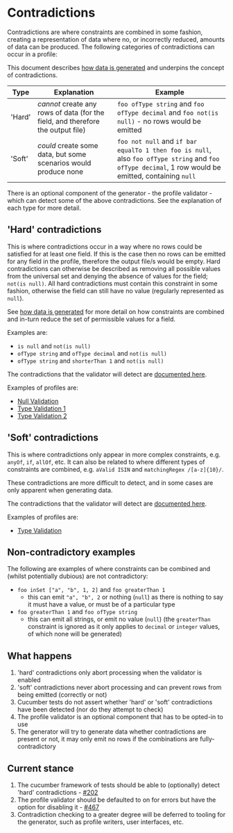 # Contradictions

Contradictions are where constraints are combined in some fashion, creating a representation of data where no, or incorrectly reduced, amounts of data can be produced. The following categories of contradictions can occur in a profile:

This document describes [how data is generated](SetRestrictionAndGeneration.md) and underpins the concept of contradictions.

| Type | Explanation | Example |
| ---- | ---- | ---- |
| 'Hard' | _cannot_ create any rows of data (for the field, and therefore the output file) | `foo ofType string` and `foo ofType decimal` and `foo not(is null)` - no rows would be emitted |
| 'Soft' | _could_ create some data, but some scenarios would produce none | `foo not null` and `if bar equalTo 1 then foo is null`, also `foo ofType string` and `foo ofType decimal`, 1 row would be emitted, containing `null` |

There is an optional component of the generator - the profile validator - which can detect some of the above contradictions. See the explanation of each type for more detail.

## 'Hard' contradictions
This is where contradictions occur in a way where no rows could be satisfied for at least one field. If this is the case then no rows can be emitted for any field in the profile, therefore the output file/s would be empty.
Hard contradictions can otherwise be described as removing all possible values from the universal set and denying the absence of values for the field; `not(is null)`. All hard contradictions must contain this constraint in some fashion, otherwise the field can still have no value (regularly represented as `null`).

See [how data is generated](SetRestrictionAndGeneration.md) for more detail on how constraints are combined and in-turn reduce the set of permissible values for a field.

Examples are:
* `is null` and `not(is null)`
* `ofType string` and `ofType decimal` and `not(is null)`
* `ofType string` and `shorterThan 1` and `not(is null)`

The contradictions that the validator will detect are [documented here](ProfileValidation.md).

Examples of profiles are:
* [Null Validation](../../examples/hard-contradiction-null-validation/profile.json)
* [Type Validation 1](../../examples/hard-contradiction-type-validation-1/profile.json)
* [Type Validation 2](../../examples/hard-contradiction-type-validation-2/profile.json)

## 'Soft' contradictions
This is where contradictions only appear in more complex constraints, e.g. `anyOf`, `if`, `allOf`, etc. It can also be related to where different types of constraints are combined, e.g. `aValid ISIN` and `matchingRegex /[a-z]{10}/`.

These contradictions are more difficult to detect, and in some cases are only apparent when generating data.

The contradictions that the validator will detect are [documented here](ProfileValidation.md).

Examples of profiles are:
* [Type Validation](../../examples/soft-contradictions/profile.json)

## Non-contradictory examples
The following are examples of where constraints can be combined and (whilst potentially dubious) are not contradictory:
* `foo inSet ["a", "b", 1, 2]` and `foo greaterThan 1`
  * this can emit `"a", "b", 2` or nothing (`null`) as there is nothing to say it must have a value, or must be of a particular type
* `foo greaterThan 1` and `foo ofType string`
  * this can emit all strings, or emit no value (`null`) (the `greaterThan` constraint is ignored as it only applies to `decimal` or `integer` values, of which none will be generated)

## What happens
1. 'hard' contradictions only abort processing when the validator is enabled
1. 'soft' contradictions never abort processing and can prevent rows from being emitted (correctly or not)
1. Cucumber tests do not assert whether 'hard' or 'soft' contradictions have been detected (nor do they attempt to check)
1. The profile validator is an optional component that has to be opted-in to use
1. The generator will try to generate data whether contradictions are present or not, it may only emit no rows if the combinations are fully-contradictory

## Current stance
1. The cucumber framework of tests should be able to (optionally) detect 'hard' contradictions - [#202](https://github.com/ScottLogic/data-engineering-generator/issues/202)
1. The profile validator should be defaulted to on for errors but have the option for disabling it - [#467](https://github.com/ScottLogic/data-engineering-generator/issues/467)
1. Contradiction checking to a greater degree will be deferred to tooling for the generator, such as profile writers, user interfaces, etc.
